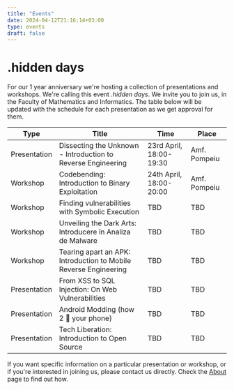 ```yaml
---
title: "Events"
date: 2024-04-12T21:16:14+03:00
type: events
draft: false
---
```


# .hidden days

For our 1 year anniversary we're hosting a collection of presentations and workshops. We're calling this event *.hidden days*. We invite you to join us, in the Faculty of Mathematics and Informatics. The table below will be updated with the schedule for each presentation as we get approval for them.

| Type | Title | Time | Place |
|------|-------|------|-------|
| Presentation | Dissecting the Unknown - Introduction to Reverse Engineering | 23rd April, 18:00-19:30 | Amf. Pompeiu |
| Workshop | Codebending: Introduction to Binary Exploitation | 24th April, 18:00-20:00 | Amf. Pompeiu |
| Workshop | Finding vulnerabilities with Symbolic Execution | TBD | TBD |
| Workshop | Unveiling the Dark Arts: Introducere în Analiza de Malware | TBD | TBD |
| Workshop | Tearing apart an APK: Introduction to Mobile Reverse Engineering | TBD | TBD |
| Presentation | From XSS to SQL Injection: On Web Vulnerabilities | TBD | TBD |
| Presentation | Android Modding (how 2 🧱 your phone) | TBD | TBD |
| Presentation | Tech Liberation: Introduction to Open Source | TBD | TBD |

If you want specific information on a particular presentation or workshop, or if you're interested in joining us, please contact us directly. Check the [About](/about) page to find out how.
